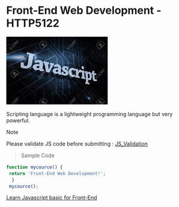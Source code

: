 # Front-End Web Development - HTTP5122

![Front-End Web Development](/images/js.jpeg)

Scripting language is a lightweight programming language but very powerful.

> [!Note]  
> Please validate JS code before submitting : [JS_Validation](https://www.site24x7.com/tools/javascript-validator.html)


> Sample Code
```Javascript
function mycource() { 
 return 'Front-End Web Development!'; 
  } 
 mycource();
```

[Learn Javascript basic for Front-End](https://www.w3schools.com/js/default.asp)
